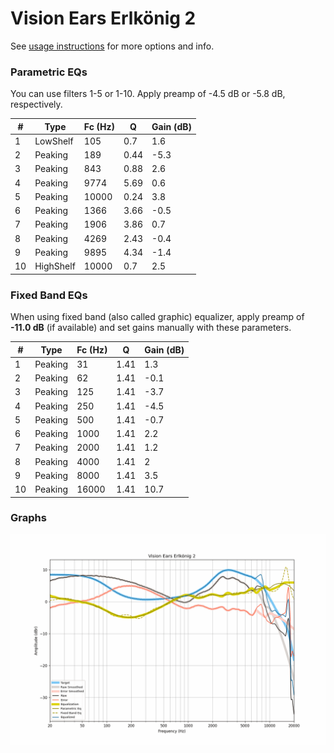 # Vision Ears Erlkönig 2
See [usage instructions](https://github.com/jaakkopasanen/AutoEq#usage) for more options and info.

### Parametric EQs
You can use filters 1-5 or 1-10. Apply preamp of -4.5 dB or -5.8 dB, respectively.

|   # | Type      |   Fc (Hz) |    Q |   Gain (dB) |
|-----|-----------|-----------|------|-------------|
|   1 | LowShelf  |       105 | 0.7  |         1.6 |
|   2 | Peaking   |       189 | 0.44 |        -5.3 |
|   3 | Peaking   |       843 | 0.88 |         2.6 |
|   4 | Peaking   |      9774 | 5.69 |         0.6 |
|   5 | Peaking   |     10000 | 0.24 |         3.8 |
|   6 | Peaking   |      1366 | 3.66 |        -0.5 |
|   7 | Peaking   |      1906 | 3.86 |         0.7 |
|   8 | Peaking   |      4269 | 2.43 |        -0.4 |
|   9 | Peaking   |      9895 | 4.34 |        -1.4 |
|  10 | HighShelf |     10000 | 0.7  |         2.5 |

### Fixed Band EQs
When using fixed band (also called graphic) equalizer, apply preamp of **-11.0 dB** (if available) and set gains manually with these parameters.

|   # | Type    |   Fc (Hz) |    Q |   Gain (dB) |
|-----|---------|-----------|------|-------------|
|   1 | Peaking |        31 | 1.41 |         1.3 |
|   2 | Peaking |        62 | 1.41 |        -0.1 |
|   3 | Peaking |       125 | 1.41 |        -3.7 |
|   4 | Peaking |       250 | 1.41 |        -4.5 |
|   5 | Peaking |       500 | 1.41 |        -0.7 |
|   6 | Peaking |      1000 | 1.41 |         2.2 |
|   7 | Peaking |      2000 | 1.41 |         1.2 |
|   8 | Peaking |      4000 | 1.41 |         2   |
|   9 | Peaking |      8000 | 1.41 |         3.5 |
|  10 | Peaking |     16000 | 1.41 |        10.7 |

### Graphs
![](./Vision%20Ears%20Erlk%C3%B6nig%202.png)
